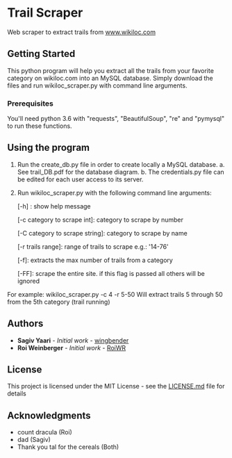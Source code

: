 # Trail Scraper

Web scraper to extract trails from www.wikiloc.com

## Getting Started

This python program will help you extract all the trails from your favorite category on wikiloc.com
into an MySQL database. Simply download the files and run wikiloc_scraper.py with command line arguments.

### Prerequisites

You'll need python 3.6 with "requests", "BeautifulSoup", "re" and "pymysql" to run these functions.


## Using the program
1) Run the create_db.py file in order to create locally a MySQL database.
    a. See trail_DB.pdf for the database diagram.
    b. The credentials.py file can be edited for each user access to its server.

2) Run wikiloc_scraper.py with the following command line arguments:

    [-h] : show help message
    
    [-c category to scrape int]: category to scrape by number
    
    [-C category to scrape string]: category to scrape by name
    
    [-r trails range]: range of trails to scrape e.g.: '14-76'
    
    [-f]: extracts the max number of trails from a category
    
    [-FF]: scrape the entire site. if this flag is passed all others will be ignored


For example: 
  wikiloc_scraper.py -c 4 -r 5-50
  Will extract trails 5 through 50 from the 5th category (trail running)

## Authors

* **Sagiv Yaari** - *Initial work* - [wingbender](https://github.com/wingbender)
* **Roi Weinberger** - *Initial work* - [RoiWR](https://github.com/roiwr)

## License

This project is licensed under the MIT License - see the [LICENSE.md](LICENSE.md) file for details

## Acknowledgments

* count dracula (Roi)
* dad (Sagiv)
* Thank you tal for the cereals (Both)
